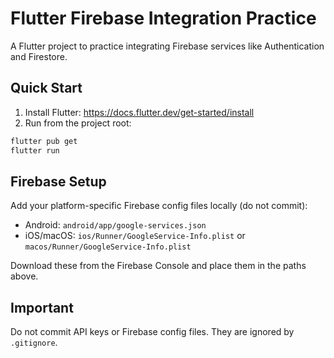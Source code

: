 # Flutter Firebase Integration Practice

A Flutter project to practice integrating Firebase services like Authentication and Firestore.

## Quick Start

1. Install Flutter: https://docs.flutter.dev/get-started/install
2. Run from the project root:

```bash
flutter pub get
flutter run
```

## Firebase Setup

Add your platform-specific Firebase config files locally (do not commit):
- Android: `android/app/google-services.json`
- iOS/macOS: `ios/Runner/GoogleService-Info.plist` or `macos/Runner/GoogleService-Info.plist`

Download these from the Firebase Console and place them in the paths above.

## Important

Do not commit API keys or Firebase config files. They are ignored by `.gitignore`.
